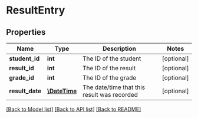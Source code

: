 # ResultEntry

## Properties
Name | Type | Description | Notes
------------ | ------------- | ------------- | -------------
**student_id** | **int** | The ID of the student | [optional] 
**result_id** | **int** | The ID of the result | [optional] 
**grade_id** | **int** | The ID of the grade | [optional] 
**result_date** | [**\DateTime**](\DateTime.md) | The date/time that this result was recorded | [optional] 

[[Back to Model list]](../README.md#documentation-for-models) [[Back to API list]](../README.md#documentation-for-api-endpoints) [[Back to README]](../README.md)


